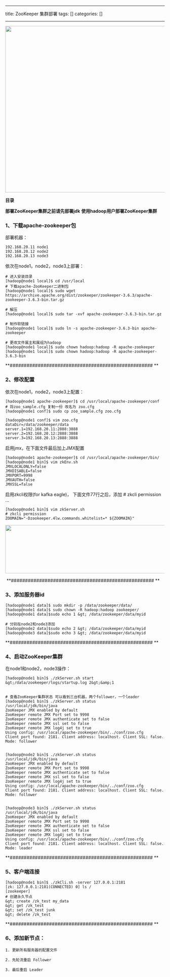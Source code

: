 
--- 
title:  ZooKeeper 集群部署 
tags: []
categories: [] 

---
<img alt="" height="524" src="https://img-blog.csdnimg.cn/375f930b23f34e3ebdfdfbc83e12ae02.png" width="1200">

**目录**













>  
 **部署ZooKeeper集群之前请先部署jdk** 
 **使用hadoop用户部署ZooKeeper集群** 


### 1、下载apache-zookeeper包

部署机器：

```
192.168.20.11 node1
192.168.20.12 node2
192.168.20.13 node3
```

依次在node1，node2，node3上部署：

```
# 进入安装目录
[hadoop@node1 local]$ cd /usr/local
# 下载apache-ZooKeeper二进制包
[hadoop@node1 local]$ sudo wget https://archive.apache.org/dist/zookeeper/zookeeper-3.6.3/apache-zookeeper-3.6.3-bin.tar.gz
```

```
# 解压
[hadoop@node1 local]$ sudo tar -xvf apache-zookeeper-3.6.3-bin.tar.gz
```

```
# 制作软链接
[hadoop@node1 local]$ sudo ln -s apache-zookeeper-3.6.3-bin apache-zookeeper
```

```
# 更改文件属主和属组为hadoop
[hadoop@node1 local]$ sudo chown hadoop:hadoop -R apache-zookeeper
[hadoop@node1 local]$ sudo chown hadoop:hadoop -R apache-zookeeper-3.6.3-bin
```

**################################################### **

### 2、修改配置

依次在node1，node2，node3上配置：

```
[hadoop@node1 apache-zookeeper]$ cd /usr/local/apache-zookeeper/conf
# 将zoo_sample.cfg 复制一份 改名为 zoo.cfg
[hadoop@node1 conf]$ sudo cp zoo_sample.cfg zoo.cfg

[hadoop@node1 conf]$ vim zoo.cfg 
dataDir=/data/zookeeper/data
server.1=192.168.20.11:2888:3888
server.2=192.168.20.12:2888:3888
server.3=192.168.20.13:2888:3888
```

启用jmx，在下面文件最后加上JMX配置

```
[hadoop@node1 apache-zookeeper]$ cd /usr/local/apache-zookeeper/bin/
[hadoop@node1 bin]$ vim zkEnv.sh 
JMXLOCALONLY=false
JMXDISABLE=false
JMXPORT=9998
JMXAUTH=false
JMXSSL=false
```

启用zkcli权限(for kafka eagle)， 下面文件77行之后，添加 # zkcli permission ...

```
[hadoop@node1 bin]$ vim zkServer.sh
# zkcli permission
ZOOMAIN="-Dzookeeper.4lw.commands.whitelist=* ${ZOOMAIN}"
```

<img alt="" height="152" src="https://img-blog.csdnimg.cn/c897a29f15984572b84360e8b3a42641.png" width="693">

 **################################################### **

### 3、添加服务器id

```
[hadoop@node1 data]$ sudo mkdir -p /data/zookeeper/data/
[hadoop@node1 data]$ sudo chown -R hadoop:hadoop zookeeper/
[hadoop@node1 data]$sudo echo 1 &gt; /data/zookeeper/data/myid

# 分别在node2和node3添加
[hadoop@node2 data]$sudo echo 2 &gt; /data/zookeeper/data/myid
[hadoop@node3 data]$sudo echo 3 &gt; /data/zookeeper/data/myid
```

**################################################### ** 

### 4、启动ZooKeeper集群

在node1和node2，node3操作：

```
[hadoop@node1 bin]$ ./zkServer.sh start &gt;/data/zookeeper/logs/startup.log 2&gt;&amp;1


# 查看ZooKeeper集群状态 可以看到三台机器，两个follower，一个leader
[hadoop@node1 bin]$ ./zkServer.sh status
/usr/local/jdk/bin/java
ZooKeeper JMX enabled by default
ZooKeeper remote JMX Port set to 9998
ZooKeeper remote JMX authenticate set to false
ZooKeeper remote JMX ssl set to false
ZooKeeper remote JMX log4j set to true
Using config: /usr/local/apache-zookeeper/bin/../conf/zoo.cfg
Client port found: 2181. Client address: localhost. Client SSL: false.
Mode: follower


[hadoop@node2 bin]$ ./zkServer.sh status
/usr/local/jdk/bin/java
ZooKeeper JMX enabled by default
ZooKeeper remote JMX Port set to 9998
ZooKeeper remote JMX authenticate set to false
ZooKeeper remote JMX ssl set to false
ZooKeeper remote JMX log4j set to true
Using config: /usr/local/apache-zookeeper/bin/../conf/zoo.cfg
Client port found: 2181. Client address: localhost. Client SSL: false.
Mode: follower


[hadoop@node3 bin]$ ./zkServer.sh status
/usr/local/jdk/bin/java
ZooKeeper JMX enabled by default
ZooKeeper remote JMX Port set to 9998
ZooKeeper remote JMX authenticate set to false
ZooKeeper remote JMX ssl set to false
ZooKeeper remote JMX log4j set to true
Using config: /usr/local/apache-zookeeper/bin/../conf/zoo.cfg
Client port found: 2181. Client address: localhost. Client SSL: false.
Mode: leader
```

**################################################### ** 

### 5、客户端连接

```
[hadoop@node1 bin]$ ./zkCli.sh -server 127.0.0.1:2181
[zk: 127.0.0.1:2181(CONNECTED) 0] ls /
[zookeeper]
# 创建永久节点
&gt; create /zk_test my_data
&gt; get /zk_test
&gt; set /zk_test junk
&gt; delete /zk_test
```

**################################################### ** 

### 6、添加新节点：

```
1. 更新所有服务器的配置文件

2. 先轮流重启 Follower

3. 最后重启 Leader
```


